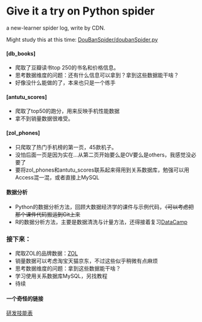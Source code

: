 # Give it a try on Python spider
a new-learner spider log, write by CDN.

Might study this at this time: [DouBanSpider/doubanSpider.py](https://github.com/lanbing510/DouBanSpider/blob/master/doubanSpider.py)

#### [db_books]
- 爬取了豆瓣读书top 250的书名和价格信息。
- 思考数据维度的问题：还有什么信息可以拿到？拿到这些数据能干啥？
- 好像没什么能做的了，本来也只是一个练手

#### [antutu_scores]
- 爬取了top50的跑分，用来反映手机性能数据
- 拿不到销量数据很难受。

#### [zol_phones] 
- 只爬取了热门手机榜的第一页，45款机子。
- 没怕后面一页是因为实在...从第二页开始要么是OV要么是others，我感觉没必要了
- 要将zol_phones和antutu_scores联系起来得用到关系数据库，勉强可以用Access混一混，或者直接上MySQL

#### 数据分析
- Python的数据分析方法，回顾大数据经济学的课件与示例代码，~~（可以考虑把那个课件代码搬运到Git上来~~
- R的数据分析方法，主要是数据清洗与计量方法，还得接着复习[DataCamp](https://www.datacamp.com/)

### 接下来：
- 爬取ZOL的品牌数据：[ZOL](http://top.zol.com.cn/compositor/cell_phone.html)
- 销量数据可以考虑淘宝天猫京东，不过这些似乎稍微有点麻烦
- 思考数据维度的问题：拿到这些数据能干啥？
- 学习使用关系数据库MySQL，另找教程
- 待续

#### 一个奇怪的链接
[研发技能表](http://blog.knownsec.com/Knownsec_RD_Checklist/)
